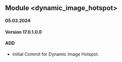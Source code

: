 ## Module <dynamic_image_hotspot>

#### 05.03.2024
#### Version 17.0.1.0.0
#### ADD
- Initial Commit for Dynamic Image Hotspot.
